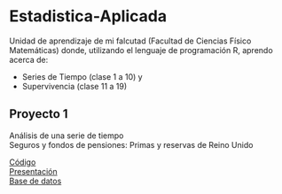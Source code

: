 # Estadistica-Aplicada
Unidad de aprendizaje de mi falcutad (Facultad de Ciencias Físico Matemáticas) donde, utilizando el lenguaje de programación R, aprendo acerca de:  

- Series de Tiempo (clase 1 a 10) y  
- Supervivencia (clase 11 a 19) 

## Proyecto 1  

Análisis de una serie de tiempo  
Seguros y fondos de pensiones: Primas y reservas de Reino Unido  

[Código](https://github.com/ZugeyCastillo/Estadistica_Aplicada/blob/main/SerieTiempo_Syfp.R)  
[Presentación](https://github.com/ZugeyCastillo/Estadistica_Aplicada/blob/main/Serie_de_Tiempo_Seguros_Fondos_Pensiones.pdf)  
[Base de datos](https://github.com/ZugeyCastillo/Estadistica_Aplicada/blob/main/SerieTiempo_syfp_pyr.csv)  
